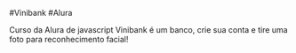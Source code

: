 #Vinibank
#Alura

Curso da Alura de javascript
Vinibank é um banco, crie sua conta e tire uma foto para reconhecimento facial!
